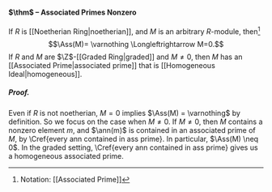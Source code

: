 #### $\thm$ – Associated Primes Nonzero
If $R$ is [[Noetherian Ring|noetherian]], and $M$ is an arbitrary $R$-module, then[^1] $$\Ass(M)= \varnothing \Longleftrightarrow M=0.$$ If $R$ and $M$ are $\Z$-[[Graded Ring|graded]] and $M\neq 0$, then $M$ has an [[Associated Prime|associated prime]] that is [[Homogeneous Ideal|homogeneous]].

##### *Proof.*
Even if $R$ is not noetherian, $M = 0$ implies $\Ass(M) = \varnothing$ by definition. So we focus on the case when $M \neq 0$. If $M \neq 0$, then $M$ contains a nonzero element $m$, and $\ann(m)$ is contained in an associated prime of $M$, by \Cref{every ann contained in ass prime}. In particular, $\Ass(M) \neq 0$. In the graded setting, \Cref{every ann contained in ass prime} gives us a homogeneous associated prime.

[^1]: Notation: [[Associated Prime]]